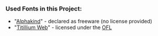 ### Used Fonts in this Project:
- "[Alphakind](https://www.fontspace.com/alphakind-font-f52690)" - declared as freeware (no license provided)
- "[Titillium Web](https://www.fontspace.com/titillium-web-font-f17244)" - licensed under the [OFL](https://github.com/q-g-j/TkBattleship/raw/master/assets/fonts/OFL.txt)
